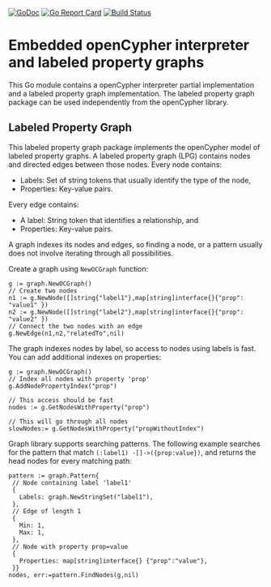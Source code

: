 [![GoDoc](https://godoc.org/github.com/cloudprivacylabs/opencypher?status.svg)](https://godoc.org/github.com/cloudprivacylabs/opencypher)
[![Go Report Card](https://goreportcard.com/badge/github.com/cloudprivacylabs/opencypher)](https://goreportcard.com/report/github.com/cloudprivacylabs/opencypher)
[![Build Status](https://github.com/cloudprivacylabs/opencypher/actions/workflows/CI.yml/badge.svg?branch=main)](https://github.com/cloudprivacylabs/opencypher/actions/workflows/CI.yml)
# Embedded openCypher interpreter and labeled property graphs

This Go module contains a openCypher interpreter partial
implementation and a labeled property graph implementation. The
labeled property graph package can be used independently from the
openCypher library.

## Labeled Property Graph

This labeled property graph package implements the openCypher model of
labeled property graphs. A labeled property graph (LPG) contains nodes
and directed edges between those nodes. Every node contains:

  * Labels: Set of string tokens that usually identify the type of the
    node,
  * Properties: Key-value pairs.
  
Every edge contains:
  * A label: String token that identifies a relationship, and
  * Properties: Key-value pairs.
  
A graph indexes its nodes and edges, so finding a node, or a pattern
usually does not involve iterating through all possibilities. 

Create a graph using `NewOCGraph` function:

```
g := graph.NewOCGraph()
// Create two nodes
n1 := g.NewNode([]string{"label1"},map[string]interface{}{"prop": "value1" })
n2 := g.NewNode([]string{"label2"},map[string]interface{}{"prop": "value2" })
// Connect the two nodes with an edge
g.NewEdge(n1,n2,"relatedTo",nil)
```

The graph indexes nodes by label, so access to nodes using labels is
fast. You can add additional indexes on properties:

```
g := graph.NewOCGraph()
// Index all nodes with property 'prop'
g.AddNodePropertyIndex("prop")

// This access should be fast
nodes := g.GetNodesWithProperty("prop")

// This will go through all nodes
slowNodes:= g.GetNodesWithProperty("propWithoutIndex")
```

Graph library supports searching patterns. The following example
searches for the pattern that match `(:label1) -[]->({prop:value})`,
and returns the head nodes for every matching path:

```
pattern := graph.Pattern{ 
 // Node containing label 'label1'
 {
   Labels: graph.NewStringSet("label1"),
 },
 // Edge of length 1
 {
   Min: 1, 
   Max: 1,
 },
 // Node with property prop=value
 {
   Properties: map[string]interface{} {"prop":"value"},
 }}
nodes, err:=pattern.FindNodes(g,nil)
```

